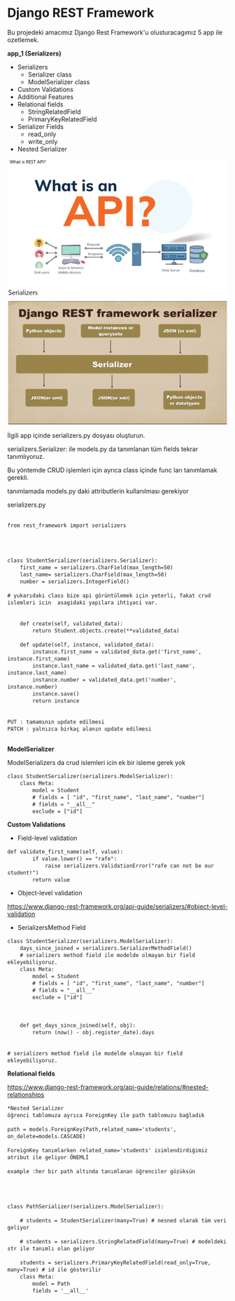 # Django REST Framework

Bu projedeki amacımız Django Rest Framework'u olusturacagımız 5 app ile ozetlemek. 



**app_1 (Serializers)**

- Serializers
     - Serializer class
     - ModelSerializer class
- Custom Validations
- Additional Features
- Relational fields
     - StringRelatedField
     - PrimaryKeyRelatedField
- Serializer Fields
     - read_only
     - write_only
- Nested Serializer



<img src="api.png">
<img src="serializers.png">

İlgili app içinde serializers.py dosyası oluşturun.

serializers.Serializer: ile models.py da tanımlanan tüm fields tekrar tanımlıyoruz.

Bu yöntemde CRUD işlemleri için ayrıca class içinde func ları tanımlamak gerekli.

tanımlamada models.py daki attributlerin kullanılması gerekiyor



serializers.py 

```

from rest_framework import serializers




class StudentSerializer(serializers.Serializer):
    first_name = serializers.CharField(max_length=50)
    last_name= serializers.CharField(max_length=50)
    number = serializers.IntegerField()

# yukarıdaki class bize api görüntülemek için yeterli, fakat crud islemleri icin  asagidaki yapilara ihtiyaci var.


    def create(self, validated_data):
        return Student.objects.create(**validated_data)

    def update(self, instance, validated_data):
        instance.first_name = validated_data.get('first_name', instance.first_name)
        instance.last_name = validated_data.get('last_name', instance.last_name)
        instance.number = validated_data.get('number', instance.number)
        instance.save()
        return instance


PUT : tamamının update edilmesi
PATCH : yalnızca birkaç alanın update edilmesi


```

**ModelSerializer**

ModelSerializers da crud islemleri icin ek bir isleme gerek yok

```
class StudentSerializer(serializers.ModelSerializer):
    class Meta:
        model = Student
        # fields = [ "id", "first_name", "last_name", "number"]
        # fields = "__all__"
        exclude = ["id"]
```




**Custom Validations**

- Field-level validation
```
def validate_first_name(self, value):
        if value.lower() == "rafe":
            raise serializers.ValidationError("rafe can not be our student!")
        return value  
```



- Object-level validation 

https://www.django-rest-framework.org/api-guide/serializers/#object-level-validation


- SerializersMethod Field


```
class StudentSerializer(serializers.ModelSerializer):
    days_since_joined = serializers.SerializerMethodField()
    # serializers method field ile modelde olmayan bir field ekleyebiliyoruz.
    class Meta:
        model = Student
        # fields = [ "id", "first_name", "last_name", "number"]
        # fields = "__all__"
        exclude = ["id"]



    def get_days_since_joined(self, obj):
        return (now() - obj.register_date).days  


# serializers method field ile modelde olmayan bir field ekleyebiliyoruz.        
```


**Relational fields**

https://www.django-rest-framework.org/api-guide/relations/#nested-relationships



```
*Nested Serializer
öğrenci tablomuza ayrıca ForeignKey ile path tablomuzu bağladık

path = models.ForeignKey(Path,related_name='students', on_delete=models.CASCADE)

ForeignKey tanımlarken related_name='students' isimlendirdiğimiz atribut ile geliyor ÖNEMLİ

example :her bir path altında tanımlanan öğrenciler gözüksün 




class PathSerializer(serializers.ModelSerializer):

    # students = StudentSerializer(many=True) # nesned olarak tüm veri geliyor 

    # students = serializers.StringRelatedField(many=True) # modeldeki str ile tanımlı olan geliyor

    students = serializers.PrimaryKeyRelatedField(read_only=True, many=True) # id ile gösterilir
    class Meta:
        model = Path
        fields = '__all__' 
```








